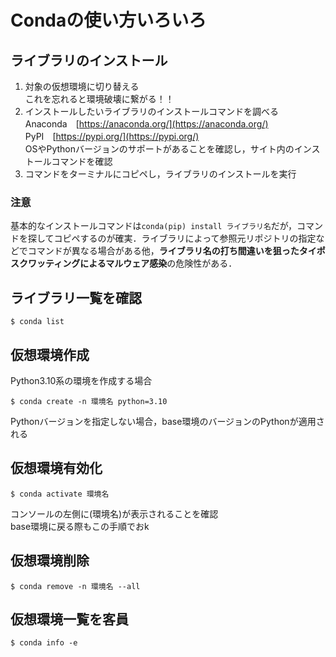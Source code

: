 # Condaの使い方いろいろ

## ライブラリのインストール
1. 対象の仮想環境に切り替える<br>これを忘れると環境破壊に繋がる！！
2. インストールしたいライブラリのインストールコマンドを調べる<br>Anaconda　[https://anaconda.org/](https://anaconda.org/)<br>PyPI　[https://pypi.org/](https://pypi.org/)<br>
OSやPythonバージョンのサポートがあることを確認し，サイト内のインストールコマンドを確認
3. コマンドをターミナルにコピペし，ライブラリのインストールを実行

### 注意
基本的なインストールコマンドは```conda(pip) install ライブラリ名```だが，コマンドを探してコピペするのが確実．ライブラリによって参照元リポジトリの指定などでコマンドが異なる場合がある他，**ライブラリ名の打ち間違いを狙ったタイポスクワッティングによるマルウェア感染**の危険性がある．

## ライブラリ一覧を確認

```shell
$ conda list
```

## 仮想環境作成

Python3.10系の環境を作成する場合
```shell
$ conda create -n 環境名 python=3.10
```
Pythonバージョンを指定しない場合，base環境のバージョンのPythonが適用される

## 仮想環境有効化

```shell
$ conda activate 環境名
```
コンソールの左側に(環境名)が表示されることを確認<br>
base環境に戻る際もこの手順でおk

## 仮想環境削除

```shell
$ conda remove -n 環境名 --all
```

## 仮想環境一覧を客員

```shell
$ conda info -e
```
